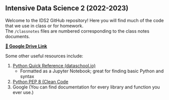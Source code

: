 ## Intensive Data Science 2 (2022-2023)

Welcome to the IDS2 GitHub repository! Here you will find much of the code that we use in class or for homework. <br>
The `/classnotes` files are numbered corresponding to the class notes documents.

**[🔗 Google Drive Link](https://drive.google.com/drive/folders/1SlmVaqnJdRevRkk75c1ssrupDG4WtXLT?usp=sharing)**

Some other useful resources include:<br>
1. [Python Quick Reference (dataschool.io)](https://nbviewer.org/github/justmarkham/python-reference/blob/master/reference.ipynb)
   * Formatted as a Jupyter Notebook; great for finding basic Python and syntax
2. [Python PEP 8 (Clean Code](https://realpython.com/python-pep8/)
3. Google (You can find documentation for every library and function you ever use.)

